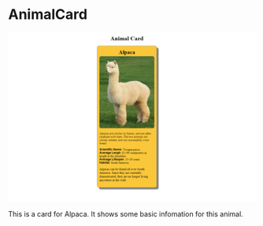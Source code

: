 # AnimalCard

![Img](https://github.com/QA0w0AQ/AnimalCard/blob/master/%E5%BE%AE%E4%BF%A1%E6%88%AA%E5%9B%BE_20180625124627.png)



This is a card for Alpaca. It shows some basic infomation for this animal.
